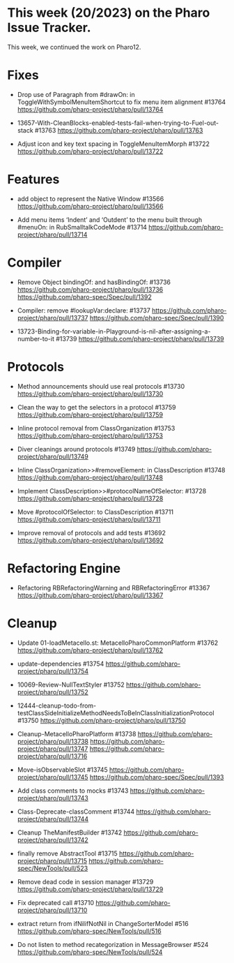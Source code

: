 # This week (20/2023) on the Pharo Issue Tracker.

This week, we continued the work on Pharo12.

# Fixes

- Drop use of Paragraph from #drawOn: in ToggleWithSymbolMenuItemShortcut to fix menu item alignment #13764
	https://github.com/pharo-project/pharo/pull/13764

- 13657-With-CleanBlocks-enabled-tests-fail-when-trying-to-Fuel-out-stack #13763
	https://github.com/pharo-project/pharo/pull/13763

- Adjust icon and key text spacing in ToggleMenuItemMorph #13722
	https://github.com/pharo-project/pharo/pull/13722

# Features

- add object to represent the Native Window #13566
	https://github.com/pharo-project/pharo/pull/13566

- Add menu items ‘Indent’ and ‘Outdent’ to the menu built through #menuOn: in RubSmalltalkCodeMode #13714
	https://github.com/pharo-project/pharo/pull/13714


# Compiler

- Remove Object bindingOf: and hasBindingOf: #13736
	https://github.com/pharo-project/pharo/pull/13736
	https://github.com/pharo-spec/Spec/pull/1392
		
- Compiler: remove #lookupVar:declare: #13737
	https://github.com/pharo-project/pharo/pull/13737
	https://github.com/pharo-spec/Spec/pull/1390
			
- 13723-Binding-for-variable-in-Playground-is-nil-after-assigning-a-number-to-it #13739
	https://github.com/pharo-project/pharo/pull/13739
	
# Protocols

- Method announcements should use real protocols #13730
	https://github.com/pharo-project/pharo/pull/13730
	
- Clean the way to get the selectors in a protocol #13759
	https://github.com/pharo-project/pharo/pull/13759
	
- Inline protocol removal from ClassOrganization #13753
	https://github.com/pharo-project/pharo/pull/13753
	
- Diver cleanings around protocols #13749
	https://github.com/pharo-project/pharo/pull/13749
	
- Inline ClassOrganization>>#removeElement: in ClassDescription #13748
	https://github.com/pharo-project/pharo/pull/13748
	
- Implement ClassDescription>>#protocolNameOfSelector: #13728
	https://github.com/pharo-project/pharo/pull/13728

- Move #protocolOfSelector: to ClassDescription #13711
	https://github.com/pharo-project/pharo/pull/13711
	
- Improve removal of protocols and add tests #13692
	https://github.com/pharo-project/pharo/pull/13692
	
# Refactoring Engine


- Refactoring RBRefactoringWarning and RBRefactoringError #13367
	https://github.com/pharo-project/pharo/pull/13367
	
	
# Cleanup

- Update 01-loadMetacello.st: MetacelloPharoCommonPlatform #13762
	https://github.com/pharo-project/pharo/pull/13762
	
- update-dependencies #13754
	https://github.com/pharo-project/pharo/pull/13754
	
 - 10069-Review-NullTextStyler #13752
	https://github.com/pharo-project/pharo/pull/13752
	
- 12444-cleanup-todo-from-testClassSideInitializeMethodNeedsToBeInClassInitializationProtocol #13750
	https://github.com/pharo-project/pharo/pull/13750

- Cleanup-MetacelloPharoPlatform #13738
	https://github.com/pharo-project/pharo/pull/13738
	https://github.com/pharo-project/pharo/pull/13747
	https://github.com/pharo-project/pharo/pull/13716
	
- Move-isObservableSlot #13745
	https://github.com/pharo-project/pharo/pull/13745
	https://github.com/pharo-spec/Spec/pull/1393
	
- Add class comments to mocks #13743
	https://github.com/pharo-project/pharo/pull/13743
	
- Class-Deprecate-classComment #13744
	https://github.com/pharo-project/pharo/pull/13744
	
- Cleanup TheManifestBuilder #13742
	https://github.com/pharo-project/pharo/pull/13742

- finally remove AbstractTool #13715
	https://github.com/pharo-project/pharo/pull/13715
	https://github.com/pharo-spec/NewTools/pull/523
	
- Remove dead code in session manager #13729
	https://github.com/pharo-project/pharo/pull/13729
	
- Fix deprecated call #13710
	https://github.com/pharo-project/pharo/pull/13710
	
- extract return from ifNilifNotNil in ChangeSorterModel #516
	https://github.com/pharo-spec/NewTools/pull/516

- Do not listen to method recategorization in MessageBrowser #524
	https://github.com/pharo-spec/NewTools/pull/524
